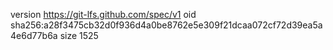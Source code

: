 version https://git-lfs.github.com/spec/v1
oid sha256:a28f3475cb32d0f936d4a0be8762e5e309f21dcaa072cf72d39ea5a4e6d77b6a
size 1525
